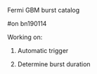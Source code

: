 Fermi GBM burst catalog

#on bn190114

Working on:

1) Automatic trigger

2) Determine burst duration 
